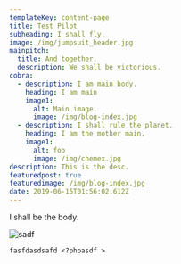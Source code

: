 ```yaml
---
templateKey: content-page
title: Test Pilot
subheading: I shall fly.
image: /img/jumpsuit_header.jpg
mainpitch:
  title: And together.
  description: We shall be victorious.
cobra:
  - description: I am main body.
    heading: I am main
    image1:
      alt: Main image.
      image: /img/blog-index.jpg
  - description: I shall rule the planet.
    heading: I am the mother main.
    image1:
      alt: foo
      image: /img/chemex.jpg
description: This is the desc.
featuredpost: true
featuredimage: /img/blog-index.jpg
date: 2019-06-15T01:56:02.612Z
---
```

I shall be the body.

![sadf](/img/apple-touch-icon.png "asdf")

```
fasfdasdsafd <?phpasdf >
```
